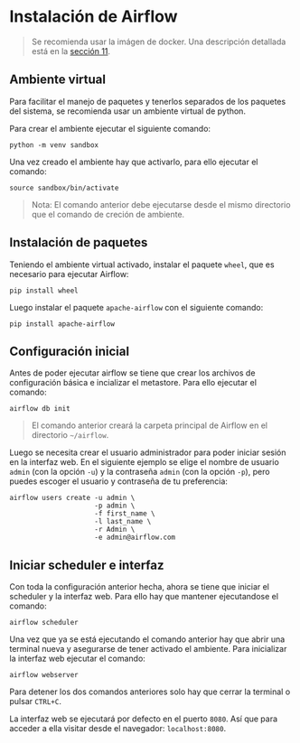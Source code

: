# Instalación de Airflow

> Se recomienda usar la imágen de docker. Una descripción detallada
está en la [sección 11](./11-docker.md).

## Ambiente virtual
Para facilitar el manejo de paquetes y tenerlos separados
de los paquetes del sistema, se recomienda usar un ambiente
virtual de python.

Para crear el ambiente ejecutar el siguiente comando: 
```
python -m venv sandbox
```

Una vez creado el ambiente hay que activarlo, para ello ejecutar el comando: 
```
source sandbox/bin/activate
```

> Nota: El comando anterior debe ejecutarse desde el mismo directorio que el
comando de creción de ambiente.

## Instalación de paquetes
Teniendo el ambiente virtual activado, instalar el paquete `wheel`, que
es necesario para ejecutar Airflow: 
```
pip install wheel
```

Luego instalar el paquete `apache-airflow` con el siguiente comando:
```
pip install apache-airflow
```

## Configuración inicial
Antes de poder ejecutar airflow se tiene que crear los
archivos de configuración básica e incializar el
metastore. Para ello ejecutar el comando: 
```
airflow db init
```

> El comando anterior creará la carpeta principal de Airflow en
> el directorio `~/airflow`.

Luego se necesita crear el usuario administrador para poder iniciar
sesión en la interfaz web. 
En el siguiente ejemplo se elige el nombre de usuario `admin` (con la opción `-u`)
y la contraseña `admin` (con la opción `-p`), pero puedes escoger el usuario y
contraseña de tu preferencia:
```
airflow users create -u admin \
					 -p admin \
					 -f first_name \
					 -l last_name \
					 -r Admin \
					 -e admin@airflow.com
```

## Iniciar scheduler e interfaz
Con toda la configuración anterior hecha, ahora se tiene que iniciar
el scheduler y la interfaz web. Para ello hay que mantener ejecutandose
el comando:
```
airflow scheduler
```

Una vez que ya se está ejecutando el comando anterior hay que abrir una
terminal nueva y asegurarse de tener activado el ambiente. Para inicializar
la interfaz web ejecutar el comando:
```
airflow webserver
```

Para detener los dos comandos anteriores solo hay que cerrar la terminal o
pulsar `CTRL+C`.

La interfaz web se ejecutará por defecto en el puerto `8080`. Así que
para acceder a ella visitar desde el navegador: `localhost:8080`.
